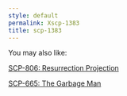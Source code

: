 ```yaml
---
style: default
permalink: Xscp-1383
title: scp-1383
---
```

You may also like:

[SCP-806: Resurrection Projection](http://scp-wiki.net/scp-806)

[SCP-665: The Garbage Man](http://scp-wiki.net/scp-665)
